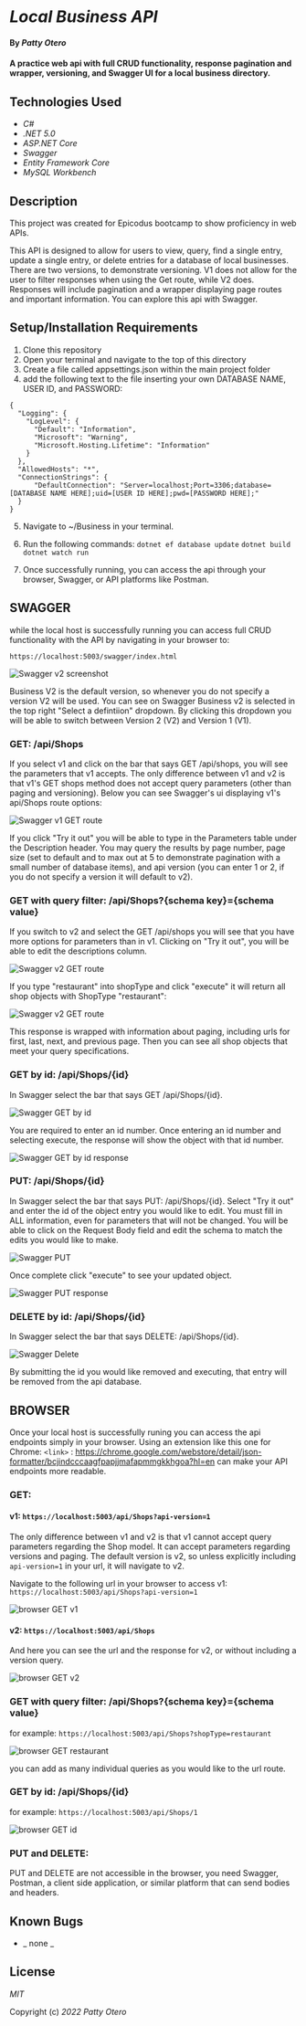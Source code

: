 # _Local Business API_

#### By _**Patty Otero**_

#### A practice web api with full CRUD functionality, response pagination and wrapper, versioning, and Swagger UI for a local business directory.

## Technologies Used

* _C#_
* _.NET 5.0_
* _ASP.NET Core_ 
* _Swagger_
* _Entity Framework Core_
* _MySQL Workbench_

## Description
This project was created for Epicodus bootcamp to show proficiency in web APIs.

This API is designed to allow for users to view, query, find a single entry, update a single entry, or delete entries for a database of local businesses. There are two versions, to demonstrate versioning. V1 does not allow for the user to filter responses when using the Get route, while V2 does. Responses will include pagination and a wrapper displaying page routes and important information. You can explore this api with Swagger.

## Setup/Installation Requirements

1. Clone this repository
2. Open your terminal and navigate to the top of this directory
3. Create a file called appsettings.json within the main project folder
4. add the following text to the file inserting your own DATABASE NAME, USER ID, and PASSWORD: 
```
{
  "Logging": {
    "LogLevel": {
      "Default": "Information",
      "Microsoft": "Warning",
      "Microsoft.Hosting.Lifetime": "Information"
    }
  },
  "AllowedHosts": "*",
  "ConnectionStrings": {
      "DefaultConnection": "Server=localhost;Port=3306;database=[DATABASE NAME HERE];uid=[USER ID HERE];pwd=[PASSWORD HERE];"
  }
}
```
5. Navigate to ~/Business in your terminal.
6. Run the following commands:
```dotnet ef database update```
```dotnet build```
```dotnet watch run```

7. Once successfully running, you can access the api through your browser, Swagger, or API platforms like Postman.

## SWAGGER

while the local host is successfully running you can access full CRUD functionality with the API by navigating in your browser to:

`https://localhost:5003/swagger/index.html`

![Swagger v2 screenshot](./img/swaggerv2.png)

Business V2 is the default version, so whenever you do not specify a version V2 will be used. You can see on Swagger Business v2 is selected in the top right "Select a defintiion" dropdown. By clicking this dropdown you will be able to switch between Version 2 (V2) and Version 1 (V1).

### GET: /api/Shops

If you select v1 and click on the bar that says GET /api/shops, you will see the parameters that v1 accepts. The only difference between v1 and v2 is that v1's GET shops method does not accept query parameters (other than paging and versioning). Below you can see Swagger's ui displaying v1's api/Shops route options:

![Swagger v1 GET route](./img/SwaggerV1Get.png)

If you click "Try it out" you will be able to type in the Parameters table under the Description header. You may query the results by page number, page size (set to default and to max out at 5 to demonstrate pagination with a small number of database items), and api version (you can enter 1 or 2, if you do not specify a version it will default to v2).

### GET with query filter: /api/Shops?{schema key}={schema value}

If you switch to v2 and select the GET /api/shops you will see that you have more options for parameters than in v1. Clicking on "Try it out", you will be able to edit the descriptions column.

![Swagger v2 GET route](./img/SwaggerV2Get.png)

If you type "restaurant" into shopType and click "execute" it will return all shop objects with ShopType "restaurant":

![Swagger v2 GET route](./img/SwaggerGetRestaurants.png)

This response is wrapped with information about paging, including urls for first, last, next, and previous page. Then you can see all shop objects that meet your query specifications.

### GET by id: /api/Shops/{id}

In Swagger select the bar that says GET /api/Shops/{id}. 

![Swagger GET by id](./img/SwaggerGetId.png)

You are required to enter an id number. Once entering an id number and selecting execute, the response will show the object with that id number.

![Swagger GET by id response](./img/SwaggerGetIdSuccess.png)

### PUT: /api/Shops/{id}

In Swagger select the bar that says PUT: /api/Shops/{id}. Select "Try it out" and enter the id of the object entry you would like to edit. You must fill in ALL information, even for parameters that will not be changed. You will be able to click on the Request Body field and edit the schema to match the edits you would like to make. 

![Swagger PUT](./img/SwaggerPut.png)

Once complete click "execute" to see your updated object.

![Swagger PUT response](./img/SwaggerPutSuccess.png)

### DELETE by  id: /api/Shops/{id}

In Swagger select the bar that says DELETE: /api/Shops/{id}. 

![Swagger Delete](./img/SwaggerDelete.png)

By submitting the id you would like removed and executing, that entry will be removed from the api database.

## BROWSER

Once your local host is successfully runing you can access the api endpoints simply in your browser. Using an extension like this one for Chrome:
`<link>` : <https://chrome.google.com/webstore/detail/json-formatter/bcjindcccaagfpapjjmafapmmgkkhgoa?hl=en>
can make your API endpoints more readable.

### GET:
#### v1: `https://localhost:5003/api/Shops?api-version=1`
The only difference between v1 and v2 is that v1 cannot accept query parameters regarding the Shop model. It can accept parameters regarding versions and paging. The default version is v2, so unless explicitly including `api-version=1` in your url, it will navigate to v2.

Navigate to the following url in your browser to access v1: `https://localhost:5003/api/Shops?api-version=1` 

![browser GET v1](./img/BrowserV1.png)

#### v2: `https://localhost:5003/api/Shops`
And here you can see the url and the response for v2, or without including a version query. 

![browser GET v2](./img/Browser.png)

### GET with query filter: /api/Shops?{schema key}={schema value}

for example: 
`https://localhost:5003/api/Shops?shopType=restaurant`

![browser GET restaurant](./img/browserRestaurant.png)

you can add as many individual queries as you would like to the url route.

### GET by id: /api/Shops/{id}
for example: `https://localhost:5003/api/Shops/1`

![browser GET id](./img/BrowserGetId.png)

### PUT and DELETE:
PUT and DELETE are not accessible in the browser, you need Swagger, Postman, a client side application, or similar platform that can send bodies and headers.

## Known Bugs

* _ none _

## License

_MIT_

Copyright (c) _2022_ _Patty Otero_
